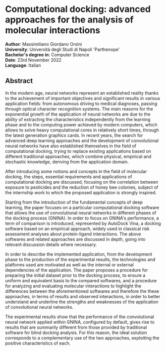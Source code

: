 # Computational docking: advanced approaches for the analysis of molecular interactions
**Author**: Massimiliano Giordano Orsini <br />
**University**: Università degli Studi di Napoli 'Parthenope' <br />
**Bachelor's degree in**: Computer Science <br />
**Date**: 23rd November 2022 <br />
**Language**: Italian
## Abstract
In the modern age, neural networks represent an established reality thanks to the achievement of important objectives and significant results in various application fields: from autonomous driving to medical diagnoses, passing through optical character recognition systems. The main reasons for the exponential growth of the application of neural networks are due to the ability of extracting the characteristics independently from the learning phase and to the computing power achieved by modern computers, which allows to solve heavy computational cores in relatively short times, through the latest generation graphics cards.
In recent years, the search for advanced deep learning approaches and the development of convolutional neural networks have also established themselves in the field of computational docking, trying to replace existing applications based on different traditional approaches, which combine physical, empirical and stochastic knowledge, deriving from the application domain.

After introducing some notions and concepts in the field of molecular docking, the steps, essential requirements and applications of computational docking are discussed, focusing on the correlation between exposure to pesticides and the reduction of honey bee colonies, subject of the internship work to which the proposed application is strongly inspired.


Starting from the introduction of the fundamental concepts of deep learning, the paper focuses on a particular computational docking software that allows the use of convolutional neural networks in different phases of the docking process (GNINA). In order to focus on GNINA's performance, a term of comparison is introduced, represented by AutoDock Vina, a docking software based on an empirical approach, widely used in classical risk assessment analyses about protein-ligand interactions. The above softwares and related approaches are discussed in depth, going into relevant discussion details where necessary.


In order to describe the implemented application, from the development phase to the production of the experimental results, the technologies and platforms used are motivated as well as the internal or external dependencies of the application.
The paper proposes a procedure for preparing the initial dataset prior to the docking process, to ensure a uniform and equivalent basis to the compared softwares, and a procedure for analyzing and evaluating molecular interactions to highlight the differences between the aforementioned softwares and therefore the these approaches, in terms of results and observed interactions, in order to better understand and underline the strengths and weaknesses of the application of convolutional neural networks.

The experimental results show that the performance of the convolutional neural network applied within GNINA, configured by default, gives rise to results that are summarily different from those provided by traditional software for blind docking analysis. For this reason, the ideal solution corresponds to a complementary use of the two approaches, exploiting the positive characteristics of each.
